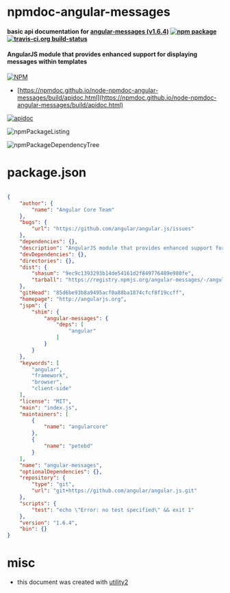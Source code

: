 # npmdoc-angular-messages

#### basic api documentation for  [angular-messages (v1.6.4)](http://angularjs.org)  [![npm package](https://img.shields.io/npm/v/npmdoc-angular-messages.svg?style=flat-square)](https://www.npmjs.org/package/npmdoc-angular-messages) [![travis-ci.org build-status](https://api.travis-ci.org/npmdoc/node-npmdoc-angular-messages.svg)](https://travis-ci.org/npmdoc/node-npmdoc-angular-messages)

#### AngularJS module that provides enhanced support for displaying messages within templates

[![NPM](https://nodei.co/npm/angular-messages.png?downloads=true&downloadRank=true&stars=true)](https://www.npmjs.com/package/angular-messages)

- [https://npmdoc.github.io/node-npmdoc-angular-messages/build/apidoc.html](https://npmdoc.github.io/node-npmdoc-angular-messages/build/apidoc.html)

[![apidoc](https://npmdoc.github.io/node-npmdoc-angular-messages/build/screenCapture.buildCi.browser.%252Ftmp%252Fbuild%252Fapidoc.html.png)](https://npmdoc.github.io/node-npmdoc-angular-messages/build/apidoc.html)

![npmPackageListing](https://npmdoc.github.io/node-npmdoc-angular-messages/build/screenCapture.npmPackageListing.svg)

![npmPackageDependencyTree](https://npmdoc.github.io/node-npmdoc-angular-messages/build/screenCapture.npmPackageDependencyTree.svg)



# package.json

```json

{
    "author": {
        "name": "Angular Core Team"
    },
    "bugs": {
        "url": "https://github.com/angular/angular.js/issues"
    },
    "dependencies": {},
    "description": "AngularJS module that provides enhanced support for displaying messages within templates",
    "devDependencies": {},
    "directories": {},
    "dist": {
        "shasum": "9ec9c1393293b14de54161d2f849776489e980fe",
        "tarball": "https://registry.npmjs.org/angular-messages/-/angular-messages-1.6.4.tgz"
    },
    "gitHead": "85d6be93b8a9495acf0a88ba1874cfcf8f19ccff",
    "homepage": "http://angularjs.org",
    "jspm": {
        "shim": {
            "angular-messages": {
                "deps": [
                    "angular"
                ]
            }
        }
    },
    "keywords": [
        "angular",
        "framework",
        "browser",
        "client-side"
    ],
    "license": "MIT",
    "main": "index.js",
    "maintainers": [
        {
            "name": "angularcore"
        },
        {
            "name": "petebd"
        }
    ],
    "name": "angular-messages",
    "optionalDependencies": {},
    "repository": {
        "type": "git",
        "url": "git+https://github.com/angular/angular.js.git"
    },
    "scripts": {
        "test": "echo \"Error: no test specified\" && exit 1"
    },
    "version": "1.6.4",
    "bin": {}
}
```



# misc
- this document was created with [utility2](https://github.com/kaizhu256/node-utility2)

